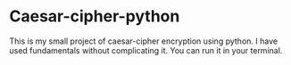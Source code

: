 # Caesar-cipher-python

This is my small project of caesar-cipher encryption using python. I have used fundamentals without complicating it. You can run it in your terminal. 
